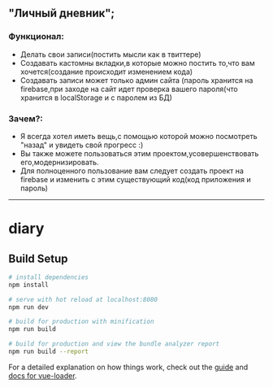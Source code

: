## "Личный дневник";
### Функционал:
- Делать свои записи(постить мысли как в твиттере)
- Создавать кастомны вкладки,в которые можно постить то,что вам хочется(создание происходит изменением кода)
- Создавать записи может только админ сайта (пароль хранится на firebase,при заходе на сайт идет проверка вашего пароля(что хранится в localStorage и с паролем из БД)
### Зачем?:
- Я всегда хотел иметь вещь,с помощью которой можно посмотреть "назад" и увидеть свой прогресс :)
- Вы также можете пользоваться этим проектом,усовершенствовать его,модернизировать.
- Для полноценного пользование вам следует создать проект на firebase и изменить с этим существующий код(код приложения и пароль)
***
# diary
## Build Setup

``` bash
# install dependencies
npm install

# serve with hot reload at localhost:8080
npm run dev

# build for production with minification
npm run build

# build for production and view the bundle analyzer report
npm run build --report
```
For a detailed explanation on how things work, check out the [guide](http://vuejs-templates.github.io/webpack/) and [docs for vue-loader](http://vuejs.github.io/vue-loader).
